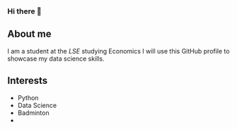 ### Hi there 👋
## About me
I am a student at the _LSE_ studying Economics
I will use this GitHub profile to showcase my data science skills.

## Interests
- Python
- Data Science
- Badminton
- 
<!--
**Josh-Yg/Josh-Yg** is a ✨ _special_ ✨ repository because its `README.md` (this file) appears on your GitHub profile.

Here are some ideas to get you started:

- 🔭 I’m currently working on ...
- 🌱 I’m currently learning ...
- 👯 I’m looking to collaborate on ...
- 🤔 I’m looking for help with ...
- 💬 Ask me about ...
- 📫 How to reach me: ...
- 😄 Pronouns: ...
- ⚡ Fun fact: ...
-->
